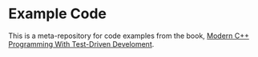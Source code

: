 # Example Code

This is a meta-repository for code examples from the book, [Modern C++ Programming With Test-Driven Develoment](https://pragprog.com/titles/lotdd/modern-c-programming-with-test-driven-development/).
